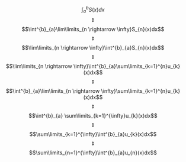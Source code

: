 $$\int^{b}_{a}S(x)dx$$
$$\quad \Updownarrow \quad$$
$$\int^{b}_{a}\lim\limits_{n \rightarrow \infty}S_{n}(x)dx$$
$$\quad \Updownarrow \quad$$
$$\lim\limits_{n \rightarrow \infty}\int^{b}_{a}S_{n}(x)dx$$
$$\quad \Updownarrow \quad$$
$$\lim\limits_{n \rightarrow \infty}\int^{b}_{a}\sum\limits_{k=1}^{n}u_{k}(x)dx$$
$$\quad \Updownarrow \quad$$
$$\int^{b}_{a}\lim\limits_{n \rightarrow \infty}\sum\limits_{k=1}^{n}u_{k}(x)dx$$
$$\quad \Updownarrow \quad$$
$$\int^{b}_{a} \sum\limits_{k=1}^{\infty}u_{k}(x)dx$$
$$\quad \Updownarrow \quad$$
$$\sum\limits_{k=1}^{\infty}\int^{b}_{a}u_{k}(x)dx$$
$$\quad \Updownarrow \quad$$
$$\sum\limits_{n=1}^{\infty}\int^{b}_{a}u_{n}(x)dx$$